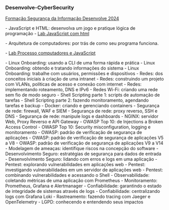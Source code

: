 
  <h3> Desenvolve-CyberSecurity </h3>  </p>
   <a href=https://docs.google.com/document/d/e/2PACX-1vSfEyXSOcMsmu2gyci3YCSHpCDNoeufjtWklvDZ3cmbdQEUOL8C8sNXqoAB7nWXzmORKJ7ma-JK646w/pub/> Formação Segurança da Informação Desenvolve 2024 </a>  </p>
        </li>
      </p>
- JavaScript e HTML: desenvolva um jogo e pratique lógica de programação
- <a href=https://github.com/BrunoSantos88/Desenvolve-Security/tree/main/javascript_semana_1/> Lab JavaScript com html </a>  </p>
        </li>
 - Arquitetura de computadores: por trás de como seu programa funciona.  </p>
 - <a href=https://github.com/BrunoSantos88/Desenvolve-Security/tree/main/arquitetura_semana_2/> Lab Processo computadores e JavaScript </a>  </p>
- Linux Onboarding: usando a CLI de uma forma rápida e prática
- Linux Onboarding: obtendo e tratando informações do sistema
- Linux Onboarding: trabalhe com usuários, permissões e dispositivos
- Redes: dos conceitos iniciais à criação de uma intranet
- Redes: construindo um projeto com VLANs, políticas de acesso e conexão com internet
- Redes: implementando roteamento, DNS e IPv6
- Redes Wi-Fi: criando uma rede sem fio de modo seguro
- Shell Scripting parte 1: scripts de automação de tarefas
- Shell Scripting parte 2: fazendo monitoramento, agendando tarefas e backup
- Docker: criando e gerenciando containers
- Segurança de rede: firewall, WAF e SIEM
- Segurança de rede: proxy reverso, SSH e DNS
- Segurança de rede: manipule logs e dashboards
- NGINX: servidor Web, Proxy Reverso e API Gateway
- OWASP Top 10: de Injections a Broken Access Control
- OWASP Top 10: Security misconfiguration, logging e monitoramento
- OWASP: padrão de verificação de segurança de aplicações
- OWASP: padrão de verificação de segurança de aplicações V5 a V8
- OWASP: padrão de verificação de segurança de aplicações V9 a V14
- Modelagem de ameaças: identifique riscos na concepção do software
- Desenvolvimento Seguro: estratégias de segurança para dados de entrada
- Desenvolvimento Seguro: lidando com erros e logs em uma aplicação
- Pentest: explorando vulnerabilidades em aplicações web
- Pentest: investigando vulnerabilidades em um servidor de aplicações web
- Pentest: combinando vulnerabilidades e acessando o Shell
- Observabilidade: coletando métricas de uma aplicação com Prometheus
- Monitoramento: Prometheus, Grafana e Alertmanager
- Confiabilidade: garantindo o estado de integridade de sistemas através de logs
- Confiabilidade: centralizando logs com Grafana Loki
- Rastreamento: fazendo tracing com Jaeger e OpenTelemetry
- LGPD: conhecendo e entendendo seus impactos
 
